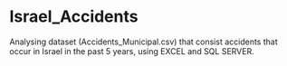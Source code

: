 # Israel_Accidents
Analysing dataset (Accidents_Municipal.csv) that consist accidents that occur in Israel in the past 5 years, using EXCEL and SQL SERVER.

